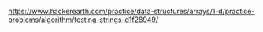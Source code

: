 https://www.hackerearth.com/practice/data-structures/arrays/1-d/practice-problems/algorithm/testing-strings-d1f28949/
